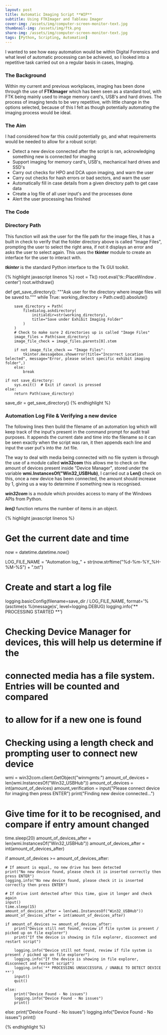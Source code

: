 ```yaml
---
layout: post
title: Automatic Imaging Script **WIP**
subtitle: Using FTKImager and Tableau Imager
cover-img: /assets/img/computer-screen-monitor-text.jpg
thumbnail-img: /assets/img/ftk.png
share-img: /assets/img/computer-screen-monitor-text.jpg
tags: [Python, Scripting, Automation]
---
```


I wanted to see how easy automation would be within Digital Forensics and what level of automatic processing can be achieved, so I looked into a repetitive task carried out on a regular basis in cases, Imaging.

### The Background
Within my current and previous workplaces, imaging has been done through the use of **FTKImager** which has been seen as a standard tool, with FTK being mainly used to image memory card's, USB's and hard drives. The process of imaging tends to be very repetitive, with little change in the options selected, because of this I felt as though potentially automating the imaging process would be ideal.

### The Aim
I had considered how far this could potentially go, and what requirements would be needed to allow for a robust script:
- Detect a new device connected after the script is ran, acknowledging something new is connected for imaging
- Support imaging for memory card's, USB's, mechanical hard drives and SSD's
- Carry out checks for HPO and DCA upon imaging, and warn the user
- Carry out checks for hash errors or bad sectors, and warn the user
- Automatically fill in case details from a given directory path to get case data
- Create a log file of all user input's and the processes done
- Alert the user processing has finished

### The Code

### Directory Path
This function will ask the user for the file path for the image files, it has a built in check to verify that the folder directory above is called "Image Files", prompting the user to select the right area, if not it displays an error and asks the user to select again. This uses the **tkinter** module to create an interface for the user to interact with.

_**tkinter**_ is the standard Python interface to the Tk GUI toolkit.

{% highlight javascript linenos %}
root = Tk()
root.eval('tk::PlaceWindow . center')
root.withdraw()

def get_save_directory():
    """Ask user for the directory where image files will be saved to."""
    while True:
        working_directory = Path.cwd().absolute()

        save_directory = Path(
            filedialog.askdirectory(
                initialdir=str(working_directory),
                title="Save under Exhibit Imaging Folder"
            )
        )
        # Check to make sure 2 directories up is called "Image Files"
        image_files = Path(save_directory)
        image_file_check = image_files.parents[0].stem

        if not image_file_check == "Image Files":
            tkinter.messagebox.showerror(title="Incorrect Location Selected", message="Error, please select specific exhibit imaging folder",) 
        else:            
            break
    
    if not save_directory:
        sys.exit()  # Exit if cancel is pressed
    else:
        return Path(save_directory)
        
save_dir = get_save_directory()
{% endhighlight %}

### Automation Log File & Verifying a new device

The following lines then build the filename of an automation log which will keep track of the input's present in the command prompt for audit trail purposes.
It appends the current date and time into the filename so it can be seen exactly when the script was ran, it then appends each line and input the user put's into the .txt file.

The way to deal with media being connected with no file system is through the use of a module called **win32com** this allows me to check on the amount of devices present inside "Device Manager", stored under the variable **wmi.InstancesOf("Win32_USBHub)**, I carried out a **Len()** check on this, once a new device has been connected, the amount should increase by 1, giving us a way to determine if something new is recognised.

_**win32com**_ is a module which provides access to many of the Windows APIs from Python.

_**len()**_ function returns the number of items in an object.


{% highlight javascript linenos %}
# Get the current date and time
now = datetime.datetime.now()

LOG_FILE_NAME = "Automation log_" + str(now.strftime("%d-%m-%Y_%H-%M-%S") + ".txt")

# Create and start a log file
logging.basicConfig(filename=save_dir / LOG_FILE_NAME,
                    format='%(asctime)s %(message)s',
                    level=logging.DEBUG)
logging.info('** PROCESSING STARTED **')

# Checking Device Manager for devices, this will help us determine if the
# connected media has a file system. Entries will be counted and compared
# to allow for if a new one is found

# Checking using a length check and prompting user to connect new device
wmi = win32com.client.GetObject("winmgmts:")
amount_of_devices = len(wmi.InstancesOf("Win32_USBHub"))
amount_of_devices = int(amount_of_devices)
amount_verification = input("Please connect device for imaging then press ENTER")
print("Finding new device connected...")

# Give time for it to be recognised, and compare if entry amount changed
time.sleep(20)
amount_of_devices_after = len(wmi.InstancesOf("Win32_USBHub"))
amount_of_devices_after = int(amount_of_devices_after)

if amount_of_devices >= amount_of_devices_after:

    # If amount is equal, no new drive has been detected
    print("No new device found, please check it is inserted correctly then press ENTER")
    logging.info("No new device found, please check it is inserted correctly then press ENTER")

    # If drive isnt detected after this time, give it longer and check again
    input()
    time.sleep(15)
    amount_of_devices_after = len(wmi.InstancesOf("Win32_USBHub"))
    amount_of_devices_after = int(amount_of_devices_after)

    if amount_of_devices >= amount_of_devices_after:
        print("Device still not found, review if file system is present / picked up on file explorer")
        print("If the device is showing in file explorer, disconnect and restart script")

        logging.info("Device still not found, review if file system is present / picked up on file explorer")
        logging.info("If the device is showing in file explorer, disconnect and restart script")
        logging.info('** PROCESSING UNSUCCESSFUL / UNABLE TO DETECT DEVICE **')
        input()
        quit()

    else:
        print("Device Found - No issues")
        logging.info("Device Found - No issues")
        print()

else:
    print("Device Found - No issues")
    logging.info("Device Found - No issues")
    print()

{% endhighlight %}
    
